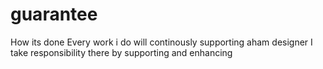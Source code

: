 # guarantee
How its done
Every work i do will continously supporting 
aham designer I take responsibility there by supporting 
and enhancing

